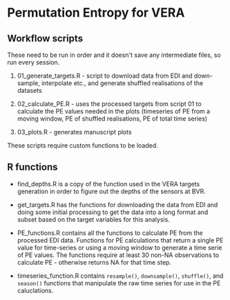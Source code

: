 # Permutation Entropy for VERA

## Workflow scripts
These need to be run in order and it doesn't save any intermediate files, so run every session. 

1. 01_generate_targets.R - script to download data from EDI and down-sample, interpolate etc., and generate shuffled realisations of the datasets 

2. 02_calculate_PE.R - uses the processed targets from script 01 to calculate the PE values needed in the plots (timeseries of PE from a moving window, PE of shuffled realisations, PE of total time series)

3. 03_plots.R - generates manuscript plots

These scripts require custom functions to be loaded. 

## R functions

- find_depths.R is a copy of the function used in the VERA targets generation in order to figure out the depths of the sensors at BVR.

- get_targets.R has the functions for downloading the data from EDI and doing some initial processing to get the data into a long format and subset based on the target variables for this analysis.

- PE_functions.R contains all the functions to calculate PE from the processed EDI data. Functions for PE calculations that return a single PE value for time-series or using a moving window to generate a time serie of PE values.
The functions require at least 30 non-NA observations to calculate PE - otherwise returns NA for that time step. 

- timeseries_function.R contains `resample()`, `downsample()`, `shuffle()`, and `season()` functions that manipulate the raw time series for use in the PE caluclations.
